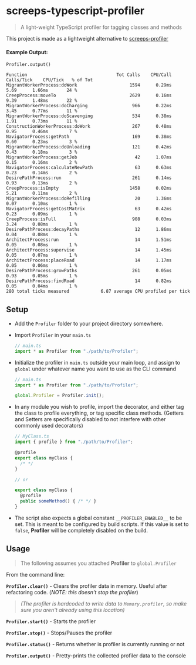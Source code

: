 # screeps-typescript-profiler
> A light-weight TypeScript profiler for tagging classes and methods


This project is made as a lightweight alternative to [screeps-profiler](https://github.com/gdborton/screeps-profiler)

#### Example Output:
```
Profiler.output()

Function                                  Tot Calls    CPU/Call  Calls/Tick    CPU/Tick   % of Tot
MigrantWorkerProcess:doWork                    1594      0.29ms        5.69      1.66ms       24 %
CreepProcess:moveTo                            2629      0.16ms        9.39      1.48ms       22 %
MigrantWorkerProcess:doCharging                 966      0.22ms        3.45      0.77ms       11 %
MigrantWorkerProcess:doScavenging               534      0.38ms        1.91      0.73ms       11 %
ConstructionWorkerProcess:doWork                267      0.48ms        0.95      0.46ms        7 %
NavigatorProcess:getPath                        169      0.38ms        0.60      0.23ms        3 %
MigrantWorkerProcess:doUnloading                121      0.42ms        0.43      0.18ms        3 %
MigrantWorkerProcess:getJob                      42      1.07ms        0.15      0.16ms        2 %
NavigatorProcess:calculateNewPath                63      0.63ms        0.23      0.14ms        2 %
DesirePathProcess:run                           261      0.14ms        0.93      0.13ms        2 %
CreepProcess:isEmpty                           1458      0.02ms        5.21      0.11ms        2 %
MigrantWorkerProcess:doRefilling                 20      1.36ms        0.07      0.10ms        1 %
NavigatorProcess:getCostMatrix                   63      0.42ms        0.23      0.09ms        1 %
CreepProcess:isFull                             908      0.03ms        3.24      0.08ms        1 %
DesirePathProcess:decayPaths                     12      1.86ms        0.04      0.08ms        1 %
ArchitectProcess:run                             14      1.51ms        0.05      0.08ms        1 %
ArchitectProcess:supervise                       14      1.45ms        0.05      0.07ms        1 %
ArchitectProcess:placeRoad                       14      1.17ms        0.05      0.06ms        1 %
DesirePathProcess:growPaths                     261      0.05ms        0.93      0.05ms        1 %
DesirePathProcess:findRoad                       14      0.82ms        0.05      0.04ms        1 %
280 total ticks measured			6.87 average CPU profiled per tick
```

## Setup

- Add the `Profiler` folder to your project directory somewhere. 

- Import `Profiler` in your `main.ts`
  ```typescript
  // main.ts
  import * as Profiler from "./path/to/Profiler";
  ```

- Initialize the profiler in `main.ts` outside your main loop, and assign to `global` under whatever name you want to use as the CLI command

  ```typescript
  // main.ts
  import * as Profiler from "./path/to/Profiler";

  global.Profiler = Profiler.init();
  ```

- In any module you wish to profile, import the decorator, and either tag the class to profile everything, or tag specific class methods.  (Getters and Setters are specifically disabled to not interfere with other commonly used decorators)

  ```typescript
  // MyClass.ts
  import { profile } from "./path/to/Profiler";

  @profile
  export class myClass {
    /* */
  }

  // or

  export class myClass {
    @profile
    public someMethod() { /* */ }
  }
  ```
  
- The script also expects a global constant `__PROFILER_ENABLED__` to be set.  This is meant to be configured by build scripts.  If this value is set to `false`, **Profiler** will be completely disabled on the build.

## Usage

> The following assumes you attached **Profiler** to `global.Profiler`

From the command line:

**`Profiler.clear()`** - Clears the profiler data in memory.  Useful after refactoring code. (*NOTE: this doesn't stop the profiler*)

> *(The profiler is hardcoded to write data to `Memory.profiler`, so make sure you aren't already using this location)*

**`Profiler.start()`** - Starts the profiler

**`Profiler.stop()`** - Stops/Pauses the profiler

**`Profiler.status()`** - Returns whether is profiler is currently running or not

**`Profiler.output()`** - Pretty-prints the collected profiler data to the console
